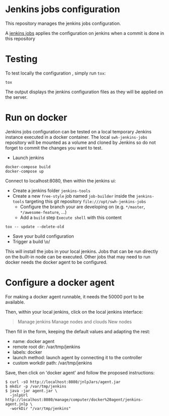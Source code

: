 # Jenkins jobs configuration

This repository manages the jenkins jobs configuration.

A [jenkins jobs] applies the configuration on jenkins when a commit is done in this repository

[jenkins jobs]: https://jenkins.softwareheritage.org/job/jenkins-tools/job/swh-jenkins-job-builder


# Testing

To test locally the configuration , simply run ``tox``:

```
tox
```

The output displays the jenkins configuration files as they will be applied on the
server.

# Run on docker

Jenkins jobs configuration can be tested on a local temporary Jenkins instance executed
in a docker container. The local ``swh-jenkins-jobs`` repository will be mounted as a
volume and cloned by Jenkins so do not forget to commit the changes you want to test.

- Launch jenkins
```
docker-compose build
docker-compose up
```

Connect to localhost:8080, then within the jenkins ui:
- Create a jenkins folder `jenkins-tools`
- Create a new `free-style` job named `job-builder` inside the `jenkins-tools` targeting
  this git repository `file:///opt/swh-jenkins-jobs`
  - Configure the branch your are developing on (e.g. `*/master`, `*/awesome-feature`,
    ...)
  - Add a `build` step `Execute shell` with this content
```
tox -- update --delete-old
```
- Save your build configuration
- Trigger a build \o/

This will install the jobs in your local jenkins. Jobs that can be run directly on the
built-in node can be executed. Other jobs that may need to run docker needs the docker
agent to be configured.

# Configure a docker agent

For making a docker agent runnable, it needs the 50000 port to be
available.

Then, within your local jenkins, click on the local jenkins interface:

> Manage jenkins
> Manage nodes and clouds
> New nodes

Then fill in the form, keeping the default values and adapting the rest:

- name: docker agent
- remote root dir: /var/tmp/jenkins
- labels: docker
- launch method: launch agent by connecting it to the controller
- custom workdir path: /var/tmp/jenkins

Save, then click on 'docker agent' and follow the proposed instructions:

```
$ curl -sO http://localhost:8080/jnlpJars/agent.jar
$ mkdir -p /var/tmp/jenkins
$ java -jar agent.jar \
  -jnlpUrl http://localhost:8080/manage/computer/docker%20agent/jenkins-agent.jnlp \
  -workDir "/var/tmp/jenkins"
```
